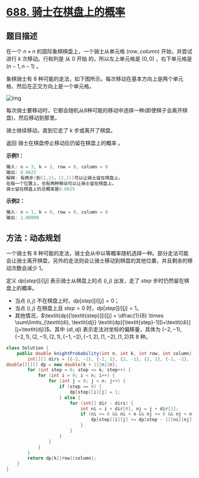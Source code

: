 # [688. 骑士在棋盘上的概率](https://leetcode-cn.com/problems/knight-probability-in-chessboard/)

## 题目描述

在一个 $n \times n$ 的国际象棋棋盘上，一个骑士从单元格 $(row, column)$ 开始，并尝试进行 $k$ 次移动。行和列是 从 $0$ 开始 的，所以左上单元格是 $(0,0)$ ，右下单元格是 $(n - 1, n - 1)$ 。

象棋骑士有 $8$ 种可能的走法，如下图所示。每次移动在基本方向上是两个单元格，然后在正交方向上是一个单元格。

![img](https://gitee.com/yun-xiaojie/blog-image/raw/master/img/knight.png)

每次骑士要移动时，它都会随机从8种可能的移动中选择一种(即使棋子会离开棋盘)，然后移动到那里。

骑士继续移动，直到它走了 k 步或离开了棋盘。

返回 骑士在棋盘停止移动后仍留在棋盘上的概率 。

**示例1：**

```java
输入: n = 3, k = 2, row = 0, column = 0
输出: 0.0625
解释: 有两步(到(1,2)，(2,1))可以让骑士留在棋盘上。
在每一个位置上，也有两种移动可以让骑士留在棋盘上。
骑士留在棋盘上的总概率是0.0625
```

**示例2：**

```java
输入: n = 1, k = 0, row = 0, column = 0
输出: 1.00000
```



## 方法：动态规划

一个骑士有 $8$ 种可能的走法，骑士会从中以等概率随机选择一种。部分走法可能会让骑士离开棋盘，另外的走法则会让骑士移动到棋盘的其他位置，并且剩余的移动次数会减少 $1$。

定义 $\textit{dp}[\textit{step}][i][j]$ 表示骑士从棋盘上的点 $(i, j)$ 出发，走了 $\textit{step}$ 步时仍然留在棋盘上的概率。

- 当点 $(i, j)$ 不在棋盘上时，$\textit{dp}[\textit{step}][i][j] = 0$；
- 当点 $(i, j)$ 在棋盘上且 $\textit{step} = 0$ 时，$\textit{dp}[\textit{step}][i][j] = 1$。
- 其他情况，$\textit{dp}[\textit{step}][i][j] = \dfrac{1}{8} \times \sum\limits_{\textit{di}, \textit{dj}} \textit{dp}[\textit{step}-1][i+\textit{di}][j+\textit{dj}]$。其中 $(\textit{di}, \textit{dj})$ 表示走法对坐标的偏移量，具体为 $(-2, -1),(-2,1),(2,-1),(2,1),(-1,-2),(-1,2),(1,-2),(1,2)$共 $8$ 种。

```java
class Solution {
    public double knightProbability(int n, int k, int row, int column) {
        int[][] dirs = {{-2, -1}, {-2, 1}, {2, -1}, {2, 1}, {-1, -2}, {-1, 2}, {1, -2}, {1, 2}};
double[][][] dp = new double[k + 1][n][n];
        for (int step = 0; step <= k; step++) {
            for (int i = 0; i < n; i++) {
                for (int j = 0; j < n; j++) {
                    if (step == 0) {
                        dp[step][i][j] = 1;
                    } else {
                        for (int[] dir : dirs) {
                            int ni = i + dir[0], nj = j + dir[1];
                            if (ni >= 0 && ni < n && nj >= 0 && nj < n) {
                                dp[step][i][j] += dp[step - 1][ni][nj] / 8;
                            }
                        }
                    }
                }
            }
        }
        return dp[k][row][column];
    }
}
```





